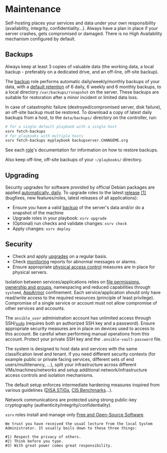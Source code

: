 # Maintenance

Self-hosting places your services and data under your own responsibility (availability, integrity, confidentiality...). Always have a plan in place if your server crashes, gets compromised or damaged. There is no High Availability mechanism configured by default.


## Backups

Always keep at least 3 copies of valuable data (the working data, a local backup - preferably on a dedicated drive, and an off-line, off-site backup).

The [backup](https://gitlab.com/nodiscc/xsrv/-/tree/master/roles/backup) role performs automatic daily/weekly/monthly backups of your data, with a [default retention](https://gitlab.com/nodiscc/xsrv/-/blob/master/roles/backup/defaults/main.yml) of 6 daily, 6 weekly and 6 monthly backups, to a local directory `/var/backups/rsnapshot` on the server. These backups are suitable for restoration after a minor incident or limited data loss.

In case of catastrophic failure (destroyed/compromised server, disk failure), an off-site backup must be restored. To download a copy of latest daily backups from a host, to the `data/backups/` directory on the controller, run:

```bash
# for a single default playbook with a single host
xsrv fetch-backups
# for playbooks with multiple hosts
xsrv fetch-backups myplaybook backupserver.CHANGEME.org
```

See each [role](https://xsrv.readthedocs.io/en/latest/#roles)'s documentation for information on how to restore backups.

Also keep off-line, off-site backups of your `~/playbooks/` directory.


## Upgrading

Security upgrades for software provided by official Debian packages are applied [automatically, daily](https://gitlab.com/nodiscc/xsrv/-/tree/master/roles/common). To upgrade roles to the latest [release](https://gitlab.com/nodiscc/xsrv/-/blob/master/CHANGELOG.md) [[1]](https://gitlab.com/nodiscc/xsrv/-/tags?format=atom) (bugfixes, new features/roles, latest releases of all applications):

- Ensure you have a valid [backup](#backups) of the server's data and/or do a snapshot of the machine
- Upgrade roles in your playbook: `xsrv upgrade`
- (Optional) run checks and validate changes: `xsrv check`
- Apply changes: `xsrv deploy`


## Security

- Check and apply [upgrades](#upgrading) on a regular basis.
- Check [monitoring](https://gitlab.com/nodiscc/xsrv/-/tree/master/roles/monitoring) reports for abnormal messages or alarms.
- Ensure appropriate [physical access control](https://www.stigviewer.com/controls/800-53/PE-3) measures are in place for physical servers.

Isolation between services/applications relies on [file permissions, ownership and groups](https://wiki.debian.org/Permissions), namespacing and reduced capabilities through `systemd`, [AppArmor](https://wiki.debian.org/AppArmor) confinement. Each service/application should only have read/write access to the required resources (principle of least privilege). Compromise of a single service or account must not allow compromise of other services and accounts.

The `ansible_user` administration account has unlimited access through SSH/[`sudo`](https://wiki.debian.org/sudo) (requires both an authorized SSH key and a password). Ensure appropriate security measures are in place on devices used to access to this account. Be careful when performing manual operations from this account. Protect your private SSH key and the `.ansible-vault-password` file.

The system is designed to host data and services with the same classification level and tenant. If you need different security contexts (for example public or private facing services, different sets of end users/multitenancy, ...), split your infrastructure across different VMs/machines/networks and setup additional network/infrastructure access controls and isolation mechanisms.

The default setup enforces intermediate hardening measures inspired from various guidelines ([DISA STIGs](https://public.cyber.mil/stigs/), [CIS Benchmarks](https://www.cisecurity.org/cis-benchmarks/)...).

Network communications are protected using strong public-key cryptography (authenticity/integrity/confidentiality).

`xsrv` roles install and manage only [Free and Open-Source Software](https://en.wikipedia.org/wiki/Free_and_open-source_software).


```
We trust you have received the usual lecture from the local System
Administrator. It usually boils down to these three things: 

#1) Respect the privacy of others.
#2) Think before you type.
#3) With great power comes great responsibility.
```
